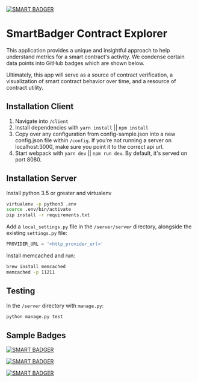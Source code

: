 [![SMART BADGER](https://img.shields.io/badge/smart_badger-contract_verified-brightgreen.svg?colorA=172ECF&colorB=2599FF&style=for-the-badge&logo=data%3Aimage%2Fsvg%2Bxml%3Bbase64%2CPHN2ZyB3aWR0aD0iMTQiIGhlaWdodD0iMTQiIHhtbG5zPSJodHRwOi8vd3d3LnczLm9yZy8yMDAwL3N2ZyI%2BPHBhdGggZD0iTTUuNjI2IDEuMzUybDIuNS0uMjYzLS44MDcgNS4xOSAyLjE4NC0uMjMtMi42MjIgNy4yMzcuMDY5LTUuNDc0LTIuMjY0LjIzOHoiIGZpbGw9IiNGRkYiIGZpbGwtcnVsZT0iZXZlbm9kZCIvPjwvc3ZnPg%3D%3D)](https://etherscan.io/address/0x06012c8cf97BEaD5deAe237070F9587f8E7A266d)

# SmartBadger Contract Explorer

This application provides a unique and insightful approach to help understand metrics for a smart contract's activity. We condense certain data points into GitHub badges which are shown below.

Ultimately, this app will serve as a source of contract verification, a visualization of smart contract behavior over time, and a resource of contract utility. 

## Installation Client

1. Navigate into `/client`
1. Install dependencies with `yarn install` || `npm install`
1. Copy over any configuration from config-sample.json into a new config.json file within `/config`. If you're not running a server on localhost:3000, make sure you point it to the correct api url.
1. Start webpack with `yarn dev` || `npm run dev`. By default, it's served on port 8080.


## Installation Server

Install python 3.5 or greater and virtualenv

```sh
virtualenv -p python3 .env
source .env/bin/activate
pip install -r requirements.txt
```

Add a `local_settings.py` file in the `/server/server` directory, alongside the existing `settings.py` file:

```py
PROVIDER_URL = '<http_provider_url>'
```

Install memcached and run:

```sh
brew install memcached
memcached -p 11211
```


## Testing

In the `/server` directory with `manage.py`:

```py
python manage.py test
```


## Sample Badges
[![SMART BADGER](http://ethbadger.com/sample.svg)](https://etherscan.io/address/0x06012c8cf97BEaD5deAe237070F9587f8E7A266d)

[![SMART BADGER](http://ethbadger.com/0x06012c8cf97bead5deae237070f9587f8e7a266d/activity.svg)](https://etherscan.io/address/0x06012c8cf97BEaD5deAe237070F9587f8E7A266d)

[![SMART BADGER](http://ethbadger.com/0x06012c8cf97bead5deae237070f9587f8e7a266d/balance.svg)](https://etherscan.io/address/0x06012c8cf97BEaD5deAe237070F9587f8E7A266d)